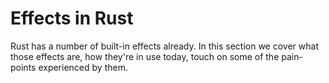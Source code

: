 # Effects in Rust

Rust has a number of built-in effects already. In this section we cover what
those effects are, how they're in use today, touch on some of the pain-points
experienced by them.

